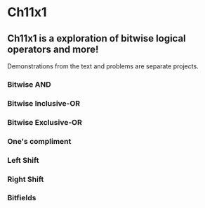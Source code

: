 # **Ch11x1**
## Ch11x1 is a exploration of bitwise logical operators and more!
Demonstrations from the text and problems are separate projects.
### Bitwise AND
### Bitwise Inclusive-OR
### Bitwise Exclusive-OR
### One's compliment
### Left Shift
### Right Shift
### Bitfields

